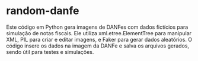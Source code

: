 # random-danfe
Este código em Python gera imagens de DANFes com dados fictícios para simulação de notas fiscais. Ele utiliza xml.etree.ElementTree para manipular XML, PIL para criar e editar imagens, e Faker para gerar dados aleatórios. O código insere os dados na imagem da DANFe e salva os arquivos gerados, sendo útil para testes e simulações.
